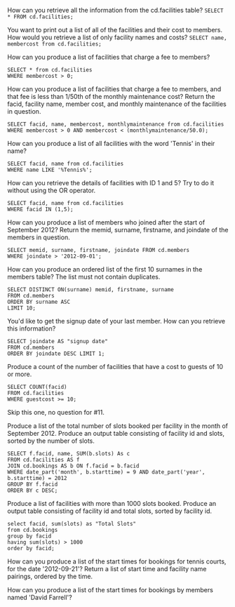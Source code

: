 How can you retrieve all the information from the cd.facilities table?
`SELECT * FROM cd.facilities;`

You want to print out a list of all of the facilities and their cost to members. How would you retrieve a list of only facility names and costs?
`SELECT name, membercost from cd.facilities;`

How can you produce a list of facilities that charge a fee to members?
```
SELECT * from cd.facilities
WHERE membercost > 0;
```

How can you produce a list of facilities that charge a fee to members, and that fee is less than 1/50th of the monthly maintenance cost? Return the facid, facility name, member cost, and monthly maintenance of the facilities in question.
```
SELECT facid, name, membercost, monthlymaintenance from cd.facilities
WHERE membercost > 0 AND membercost < (monthlymaintenance/50.0);
```

How can you produce a list of all facilities with the word 'Tennis' in their name?
```
SELECT facid, name from cd.facilities
WHERE name LIKE '%Tennis%';
```

How can you retrieve the details of facilities with ID 1 and 5? Try to do it without using the OR operator.
```
SELECT facid, name from cd.facilities
WHERE facid IN (1,5);
```

How can you produce a list of members who joined after the start of September 2012? Return the memid, surname, firstname, and joindate of the members in question.

```
SELECT memid, surname, firstname, joindate FROM cd.members
WHERE joindate > '2012-09-01';
```

How can you produce an ordered list of the first 10 surnames in the members table? The list must not contain duplicates.
```
SELECT DISTINCT ON(surname) memid, firstname, surname 
FROM cd.members
ORDER BY surname ASC
LIMIT 10;
```

You'd like to get the signup date of your last member. How can you retrieve this information?
```
SELECT joindate AS "signup date"
FROM cd.members
ORDER BY joindate DESC LIMIT 1;
```


Produce a count of the number of facilities that have a cost to guests of 10 or more.
```
SELECT COUNT(facid)
FROM cd.facilities
WHERE guestcost >= 10;
```

Skip this one, no question for #11.


Produce a list of the total number of slots booked per facility in the month of September 2012. Produce an output table consisting of facility id and slots, sorted by the number of slots.

```
SELECT f.facid, name, SUM(b.slots) As c
FROM cd.facilities AS f
JOIN cd.bookings AS b ON f.facid = b.facid
WHERE date_part('month', b.starttime) = 9 AND date_part('year', b.starttime) = 2012
GROUP BY f.facid
ORDER BY c DESC;
```

Produce a list of facilities with more than 1000 slots booked. Produce an output table consisting of facility id and total slots, sorted by facility id.
```
select facid, sum(slots) as "Total Slots" 
from cd.bookings 
group by facid 
having sum(slots) > 1000 
order by facid;
```

How can you produce a list of the start times for bookings for tennis courts, for the date '2012-09-21'? Return a list of start time and facility name pairings, ordered by the time.


How can you produce a list of the start times for bookings by members named 'David Farrell'?